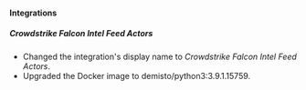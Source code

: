 
#### Integrations
##### Crowdstrike Falcon Intel Feed Actors
- Changed the integration's display name to *Crowdstrike Falcon Intel Feed Actors*.
- Upgraded the Docker image to demisto/python3:3.9.1.15759.
